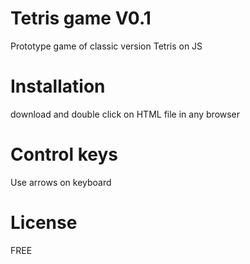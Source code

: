 # Tetris game V0.1
Prototype game of classic version Tetris on JS

# Installation
download and double click on HTML file in any browser

# Control keys
Use arrows on keyboard

# License 
FREE
